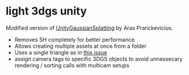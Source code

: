 # light 3dgs unity

Modified version of [UnityGaussianSplatting](https://github.com/aras-p/UnityGaussianSplatting) by Aras Pranckevicius.

- Removes SH completely for better performance
- Allows creating multiple assets at once from a folder
- Uses a single triangle as in [this issue](https://github.com/aras-p/UnityGaussianSplatting/pull/181)
- assign camera tags to specific 3DGS objects to avoid unnessecary rendering / sorting calls with multicam setups
